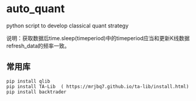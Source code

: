 # auto_quant
python script to develop classical quant strategy 

说明：获取数据后time.sleep(timeperiod)中的timeperiod应当和更新K线数据refresh_data的频率一致。


## 常用库
```
pip install qlib 
pip install TA-Lib  ( https://mrjbq7.github.io/ta-lib/install.html)
pip install backtrader 
```

